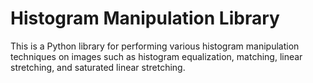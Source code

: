 # Histogram Manipulation Library

This is a Python library for performing various histogram manipulation techniques on images such as histogram equalization, matching, linear stretching, and saturated linear stretching.